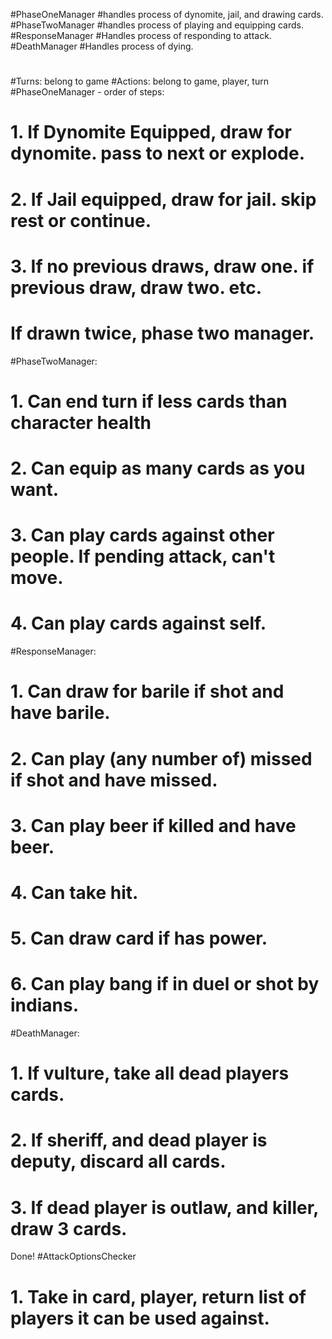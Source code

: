 #PhaseOneManager
#handles process of dynomite, jail, and drawing cards.
#PhaseTwoManager
#handles process of playing and equipping cards.
#ResponseManager
#Handles process of responding to attack.
#DeathManager
#Handles process of dying.
#


#Turns: belong to game
#Actions: belong to game, player, turn
#PhaseOneManager - order of steps:
# 1. If Dynomite Equipped, draw for dynomite. pass to next or explode.
# 2. If Jail equipped, draw for jail. skip rest or continue.
# 3. If no previous draws, draw one. if previous draw, draw two. etc.
# If drawn twice, phase two manager.

#PhaseTwoManager:
# 1. Can end turn if less cards than character health
# 2. Can equip as many cards as you want.
# 3. Can play cards against other people. If pending attack, can't move.
# 4. Can play cards against self.

#ResponseManager:
# 1. Can draw for barile if shot and have barile.
# 2. Can play (any number of) missed if shot and have missed.
# 3. Can play beer if killed and have beer.
# 4. Can take hit.
# 5. Can draw card if has power.
# 6. Can play bang if in duel or shot by indians.

#DeathManager:
# 1. If vulture, take all dead players cards.
# 2. If sheriff, and dead player is deputy, discard all cards.
# 3. If dead player is outlaw, and killer, draw 3 cards.

Done! #AttackOptionsChecker
# 1. Take in card, player, return list of players it can be used against.


